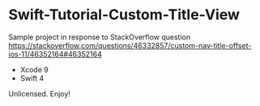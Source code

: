# Swift-Tutorial-Custom-Title-View

Sample project in response to StackOverflow question https://stackoverflow.com/questions/46332857/custom-nav-title-offset-ios-11/46352164#46352164

- Xcode 9
- Swift 4

Unlicensed. Enjoy!
